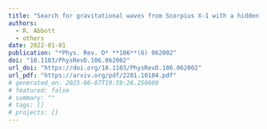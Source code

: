 ```yaml
---
title: "Search for gravitational waves from Scorpius X-1 with a hidden Markov model in O3 LIGO data"
authors:
  - R. Abbott
  - others
date: 2022-01-01
publication: "*Phys. Rev. D* **106**(6) 062002"
doi: "10.1103/PhysRevD.106.062002"
url_doi: "https://doi.org/10.1103/PhysRevD.106.062002"
url_pdf: "https://arxiv.org/pdf/2201.10104.pdf"
# generated_on: 2025-06-07T19:59:26.250600
# featured: false
# summary: ""
# tags: []
# projects: []
---
```

